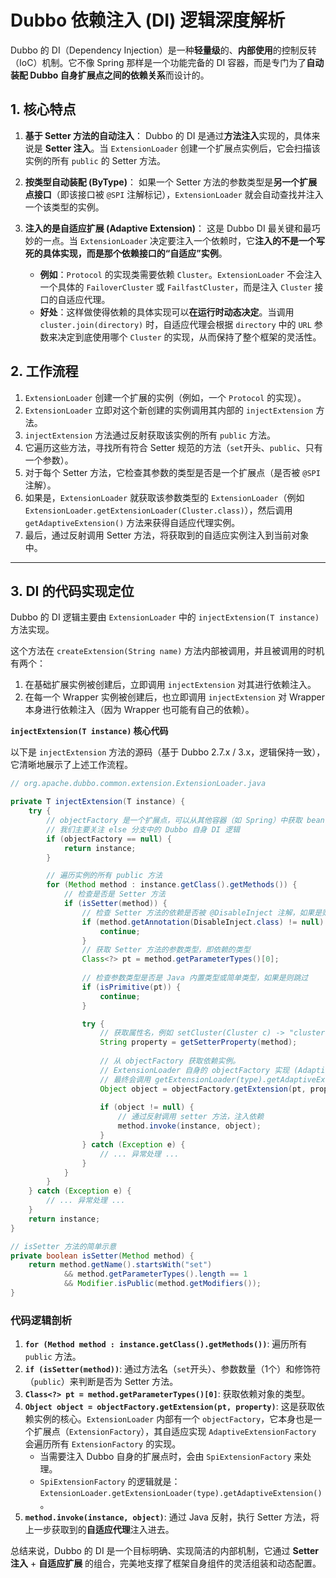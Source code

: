 # Dubbo 依赖注入 (DI) 逻辑深度解析

Dubbo 的 DI（Dependency Injection）是一种**轻量级**的、**内部使用**的控制反转（IoC）机制。它不像 Spring 那样是一个功能完备的 DI 容器，而是专门为了**自动装配 Dubbo 自身扩展点之间的依赖关系**而设计的。

## 1. 核心特点

1.  **基于 Setter 方法的自动注入**：
    Dubbo 的 DI 是通过**方法注入**实现的，具体来说是 **Setter 注入**。当 `ExtensionLoader` 创建一个扩展点实例后，它会扫描该实例的所有 `public` 的 Setter 方法。

2.  **按类型自动装配 (ByType)**：
    如果一个 Setter 方法的参数类型是**另一个扩展点接口**（即该接口被 `@SPI` 注解标记），`ExtensionLoader` 就会自动查找并注入一个该类型的实例。

3.  **注入的是自适应扩展 (Adaptive Extension)**：
    这是 Dubbo DI 最关键和最巧妙的一点。当 `ExtensionLoader` 决定要注入一个依赖时，它**注入的不是一个写死的具体实现，而是那个依赖接口的“自适应”实例**。
    *   **例如**：`Protocol` 的实现类需要依赖 `Cluster`。`ExtensionLoader` 不会注入一个具体的 `FailoverCluster` 或 `FailfastCluster`，而是注入 `Cluster` 接口的自适应代理。
    *   **好处**：这样做使得依赖的具体实现可以**在运行时动态决定**。当调用 `cluster.join(directory)` 时，自适应代理会根据 `directory` 中的 `URL` 参数来决定到底使用哪个 `Cluster` 的实现，从而保持了整个框架的灵活性。

## 2. 工作流程

1.  `ExtensionLoader` 创建一个扩展的实例（例如，一个 `Protocol` 的实现）。
2.  `ExtensionLoader` 立即对这个新创建的实例调用其内部的 `injectExtension` 方法。
3.  `injectExtension` 方法通过反射获取该实例的所有 `public` 方法。
4.  它遍历这些方法，寻找所有符合 Setter 规范的方法（`set`开头、`public`、只有一个参数）。
5.  对于每个 Setter 方法，它检查其参数的类型是否是一个扩展点（是否被 `@SPI` 注解）。
6.  如果是，`ExtensionLoader` 就获取该参数类型的 `ExtensionLoader`（例如 `ExtensionLoader.getExtensionLoader(Cluster.class)`），然后调用 `getAdaptiveExtension()` 方法来获得自适应代理实例。
7.  最后，通过反射调用 Setter 方法，将获取到的自适应实例注入到当前对象中。

---

## 3. DI 的代码实现定位

Dubbo 的 DI 逻辑主要由 `ExtensionLoader` 中的 `injectExtension(T instance)` 方法实现。

这个方法在 `createExtension(String name)` 方法内部被调用，并且被调用的时机有两个：
1.  在基础扩展实例被创建后，立即调用 `injectExtension` 对其进行依赖注入。
2.  在每一个 Wrapper 实例被创建后，也立即调用 `injectExtension` 对 Wrapper 本身进行依赖注入（因为 Wrapper 也可能有自己的依赖）。

**`injectExtension(T instance)` 核心代码**

以下是 `injectExtension` 方法的源码（基于 Dubbo 2.7.x / 3.x，逻辑保持一致），它清晰地展示了上述工作流程。

```java
// org.apache.dubbo.common.extension.ExtensionLoader.java

private T injectExtension(T instance) {
    try {
        // objectFactory 是一个扩展点，可以从其他容器（如 Spring）中获取 bean
        // 我们主要关注 else 分支中的 Dubbo 自身 DI 逻辑
        if (objectFactory == null) {
            return instance;
        }

        // 遍历实例的所有 public 方法
        for (Method method : instance.getClass().getMethods()) {
            // 检查是否是 Setter 方法
            if (isSetter(method)) {
                // 检查 Setter 方法的依赖是否被 @DisableInject 注解，如果是则跳过
                if (method.getAnnotation(DisableInject.class) != null) {
                    continue;
                }
                // 获取 Setter 方法的参数类型，即依赖的类型
                Class<?> pt = method.getParameterTypes()[0];
                
                // 检查参数类型是否是 Java 内置类型或简单类型，如果是则跳过
                if (isPrimitive(pt)) {
                    continue;
                }

                try {
                    // 获取属性名，例如 setCluster(Cluster c) -> "cluster"
                    String property = getSetterProperty(method);
                    
                    // 从 objectFactory 获取依赖实例。
                    // ExtensionLoader 自身的 objectFactory 实现 (AdaptiveExtensionFactory)
                    // 最终会调用 getExtensionLoader(type).getAdaptiveExtension()
                    Object object = objectFactory.getExtension(pt, property);
                    
                    if (object != null) {
                        // 通过反射调用 setter 方法，注入依赖
                        method.invoke(instance, object);
                    }
                } catch (Exception e) {
                    // ... 异常处理 ...
                }
            }
        }
    } catch (Exception e) {
        // ... 异常处理 ...
    }
    return instance;
}

// isSetter 方法的简单示意
private boolean isSetter(Method method) {
    return method.getName().startsWith("set")
            && method.getParameterTypes().length == 1
            && Modifier.isPublic(method.getModifiers());
}
```

### 代码逻辑剖析

1.  **`for (Method method : instance.getClass().getMethods())`**: 遍历所有 `public` 方法。
2.  **`if (isSetter(method))`**: 通过方法名（`set`开头）、参数数量（1个）和修饰符（`public`）来判断是否为 Setter 方法。
3.  **`Class<?> pt = method.getParameterTypes()[0]`**: 获取依赖对象的类型。
4.  **`Object object = objectFactory.getExtension(pt, property)`**: 这是获取依赖实例的核心。`ExtensionLoader` 内部有一个 `objectFactory`，它本身也是一个扩展点（`ExtensionFactory`），其自适应实现 `AdaptiveExtensionFactory` 会遍历所有 `ExtensionFactory` 的实现。
    *   当需要注入 Dubbo 自身的扩展点时，会由 `SpiExtensionFactory` 来处理。
    *   `SpiExtensionFactory` 的逻辑就是：`ExtensionLoader.getExtensionLoader(type).getAdaptiveExtension()`。
5.  **`method.invoke(instance, object)`**: 通过 Java 反射，执行 Setter 方法，将上一步获取到的**自适应代理**注入进去。

总结来说，Dubbo 的 DI 是一个目标明确、实现简洁的内部机制，它通过 **Setter 注入** + **自适应扩展** 的组合，完美地支撑了框架自身组件的灵活组装和动态配置。
